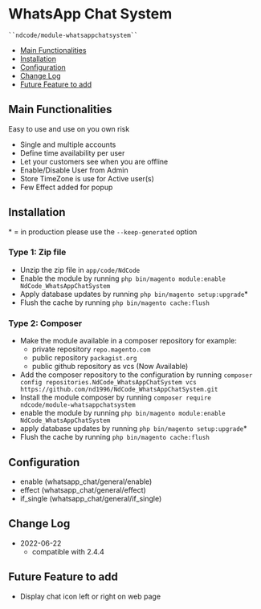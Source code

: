 # WhatsApp Chat System

    ``ndcode/module-whatsappchatsystem``

 - [Main Functionalities](#main-functionalities)
 - [Installation](#installation)
 - [Configuration](#configuration)
 - [Change Log](#chnage-log)
 - [Future Feature to add](#future-feature-to-add)


## Main Functionalities
Easy to use and use on you own risk

- Single and multiple accounts
- Define time availability per user
- Let your customers see when you are offline
- Enable/Disable User from Admin
- Store TimeZone is use for Active user(s)
- Few Effect added for popup

## Installation
\* = in production please use the `--keep-generated` option

### Type 1: Zip file

 - Unzip the zip file in `app/code/NdCode`
 - Enable the module by running `php bin/magento module:enable NdCode_WhatsAppChatSystem`
 - Apply database updates by running `php bin/magento setup:upgrade`\*
 - Flush the cache by running `php bin/magento cache:flush`

### Type 2: Composer

 - Make the module available in a composer repository for example:
    - private repository `repo.magento.com`
    - public repository `packagist.org`
    - public github repository as vcs (Now Available)
 - Add the composer repository to the configuration by running `composer config repositories.NdCode_WhatsAppChatSystem vcs https://github.com/nd1996/NdCode_WhatsAppChatSystem.git`
 - Install the module composer by running `composer require ndcode/module-whatsappchatsystem`
 - enable the module by running `php bin/magento module:enable NdCode_WhatsAppChatSystem`
 - apply database updates by running `php bin/magento setup:upgrade`\*
 - Flush the cache by running `php bin/magento cache:flush`


## Configuration

 - enable (whatsapp_chat/general/enable)
 - effect (whatsapp_chat/general/effect)
 - if_single (whatsapp_chat/general/if_single)


## Change Log
- 2022-06-22
  - compatible with 2.4.4


## Future Feature to add
- Display chat icon left or right on web page



